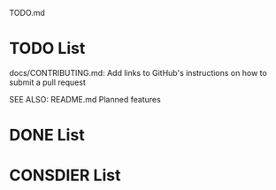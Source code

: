 TODO.md

# TODO List

docs/CONTRIBUTING.md: Add links to GitHub's instructions on how to submit a pull request

SEE ALSO: README.md Planned features


# DONE List



# CONSDIER List

